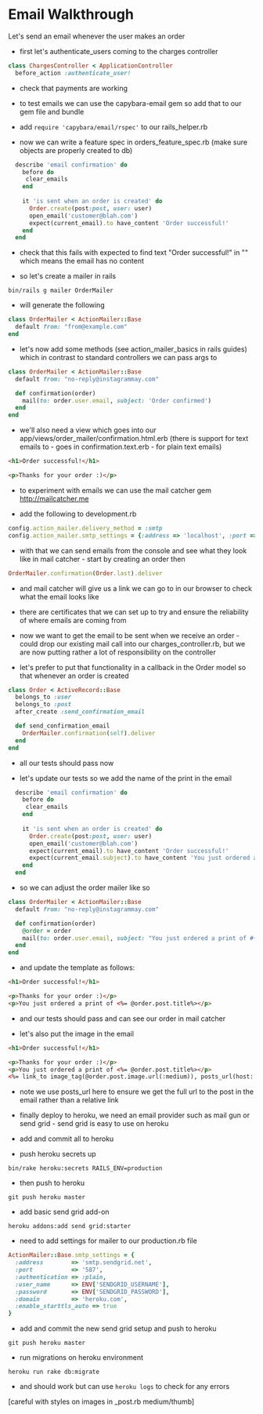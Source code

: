Email Walkthrough
=============

Let's send an email whenever the user makes an order

* first let's authenticate_users coming to the charges controller

```ruby
class ChargesController < ApplicationController
  before_action :authenticate_user!

```

* check that payments are working

* to test emails we can use the capybara-email gem so add that to our gem file and bundle

* add `require 'capybara/email/rspec'` to our rails_helper.rb

* now we can write a feature spec in orders_feature_spec.rb (make sure objects are properly created to db)

```ruby
  describe 'email confirmation' do
    before do
     clear_emails
    end
    
    it 'is sent when an order is created' do
      Order.create(post:post, user: user)
      open_email('customer@blah.com')
      expect(current_email).to have_content 'Order successful!'
    end
  end
```

* check that this fails with expected to find text "Order successful!" in "" which means the email has no content

* so let's create a mailer in rails

```
bin/rails g mailer OrderMailer
```

* will generate the following

```ruby
class OrderMailer < ActionMailer::Base
  default from: "from@example.com"
end
```

* let's now add some methods (see action_mailer_basics in rails guides) which in contrast to standard controllers we can pass args to


```ruby
class OrderMailer < ActionMailer::Base
  default from: "no-reply@instagrammay.com"

  def confirmation(order)
    mail(to: order.user.email, subject: 'Order confirmed')
  end
end
```
* we'll also need a view which goes into our app/views/order_mailer/confirmation.html.erb  (there is support for text emails to - goes in confirmation.text.erb - for plain text emails)

```html
<h1>Order successful!</h1>

<p>Thanks for your order :)</p>
```

* to experiment with emails we can use the mail catcher gem http://mailcatcher.me

* add the following to development.rb

```ruby
config.action_mailer.delivery_method = :smtp
config.action_mailer.smtp_settings = {:address => 'localhost', :port => 1025}
```

* with that we can send emails from the console and see what they look like in mail catcher - start by creating an order then

```ruby
OrderMailer.confirmation(Order.last).deliver
```

* and mail catcher will give us a link we can go to in our browser to check what the email looks like

* there are certificates that we can set up to try and ensure the reliability of where emails are coming from

* now we want to get the email to be sent when we receive an order - could drop our existing mail call into our charges_controller.rb, but we are now putting rather a lot of responsibility on the controller

* let's prefer to put that functionality in a callback in the Order model so that whenever an order is created

```ruby
class Order < ActiveRecord::Base
  belongs_to :user
  belongs_to :post
  after_create :send_confirmation_email

  def send_confirmation_email
    OrderMailer.confirmation(self).deliver
  end
end
```

* all our tests should pass now

* let's update our tests so we add the name of the print in the email

```ruby
  describe 'email confirmation' do
    before do
     clear_emails
    end
    
    it 'is sent when an order is created' do
      Order.create(post:post, user: user)
      open_email('customer@blah.com')
      expect(current_email).to have_content 'Order successful!'
      expect(current_email.subject).to have_content 'You just ordered a print of Pretty picture'
    end
  end
```

* so we can adjust the order mailer like so

```ruby
class OrderMailer < ActionMailer::Base
  default from: "no-reply@instagrammay.com"

  def confirmation(order)
    @order = order
    mail(to: order.user.email, subject: "You just ordered a print of #{order.post.title}")
  end
end
```

* and update the template as follows:

```html
<h1>Order successful!</h1>

<p>Thanks for your order :)</p>
<p>You just ordered a print of <%= @order.post.title%></p>
```

* and our tests should pass and can see our order in mail catcher

* let's also put the image in the email

```html
<h1>Order successful!</h1>

<p>Thanks for your order :)</p>
<p>You just ordered a print of <%= @order.post.title%></p>
<%= link_to image_tag(@order.post.image.url(:medium)), posts_url(host: localhost:3000) %>
```

* note we use posts_url here to ensure we get the full url to the post in the email rather than a relative link

* finally deploy to heroku, we need an email provider such as mail gun or send grid - send grid is easy to use on heroku

* add and commit all to heroku

* push heroku secrets up

```
bin/rake heroku:secrets RAILS_ENV=production
```

* then push to heroku

```
git push heroku master
```

* add basic send grid add-on

```
heroku addons:add send grid:starter
```

* need to add settings for mailer to our production.rb file

```ruby
ActionMailer::Base.smtp_settings = {
  :address        => 'smtp.sendgrid.net',
  :port           => '587',
  :authentication => :plain,
  :user_name      => ENV['SENDGRID_USERNAME'],
  :password       => ENV['SENDGRID_PASSWORD'],
  :domain         => 'heroku.com',
  :enable_starttls_auto => true
}
```

* add and commit the new send grid setup and push to heroku

```
git push heroku master
```

* run migrations on heroku environment

```
heroku run rake db:migrate
```

* and should work but can use `heroku logs` to check for any errors

[careful with styles on images in _post.rb medium/thumb]

















